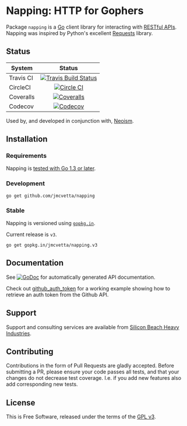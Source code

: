 # Napping: HTTP for Gophers

Package `napping` is a [Go][] client library for interacting with
[RESTful APIs][].  Napping was inspired  by Python's excellent [Requests][]
library.


## Status

| System    | Status                                                                                                                |
|-----------|:---------------------------------------------------------------------------------------------------------------------:|
| Travis CI | [![Travis Build Status](https://travis-ci.org/jmcvetta/napping.png)](https://travis-ci.org/jmcvetta/napping)          |
| CircleCI  | [![Circle CI](https://circleci.com/gh/jmcvetta/napping.svg?style=svg)](https://circleci.com/gh/jmcvetta/napping)      |
| Coveralls | [![Coveralls](https://img.shields.io/coveralls/jmcvetta/napping/master.svg)](https://coveralls.io/r/jmcvetta/napping) |
| Codecov   | [![Codecov](https://img.shields.io/codecov/c/github/jmcvetta/napping.svg)](https://codecov.io/gh/jmcvetta/napping)    |

Used by, and developed in conjunction with, [Neoism][].


## Installation 

### Requirements

Napping is [tested with Go 1.3 or later](https://github.com/jmcvetta/napping/blob/develop/.travis.yml#L2).


### Development

```
go get github.com/jmcvetta/napping
```

### Stable

Napping is versioned using [`gopkg.in`](http://gopkg.in).  

Current release is `v3`.

```
go get gopkg.in/jmcvetta/napping.v3
```


## Documentation

See [![GoDoc](http://godoc.org/github.com/jmcvetta/napping?status.png)](http://godoc.org/github.com/jmcvetta/napping)
for automatically generated API documentation.

Check out [github_auth_token][auth-token] for a working example
showing how to retrieve an auth token from the Github API.


## Support

Support and consulting services are available from [Silicon Beach Heavy
Industries](http://siliconheavy.com).



## Contributing

Contributions in the form of Pull Requests are gladly accepted.  Before
submitting a PR, please ensure your code passes all tests, and that your
changes do not decrease test coverage.  I.e. if you add new features also add
corresponding new tests.


## License

This is Free Software, released under the terms of the [GPL v3][].


[Go]:           http://golang.org
[RESTful APIs]: http://en.wikipedia.org/wiki/Representational_state_transfer#RESTful_web_APIs
[Requests]:     http://python-requests.org
[GPL v3]:       http://www.gnu.org/copyleft/gpl.html
[auth-token]:   https://github.com/jmcvetta/napping/blob/master/examples/github_auth_token/github_auth_token.go
[Neoism]:       https://github.com/jmcvetta/neoism
